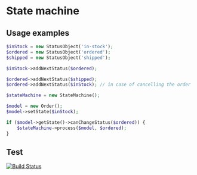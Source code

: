 # State machine

## Usage examples

```php
$inStock = new StatusObject('in-stock');
$ordered = new StatusObject('ordered');
$shipped = new StatusObject('shipped');

$inStock->addNextStatus($ordered);

$ordered->addNextStatus($shipped);
$ordered->addNextStatus($inStock); // in case of cancelling the order

$stateMachine = new StateMachine();

$model = new Order(); 
$model->setState($inStock);

if ($model->getState()->canChangeStatus($ordered)) {
	$stateMachine->process($model, $ordered);
}


```

## Test

[![Build Status](https://travis-ci.org/php-pair-programming-budapest/state-machine.svg?branch=master)](https://travis-ci.org/php-pair-programming-budapest/state-machine)